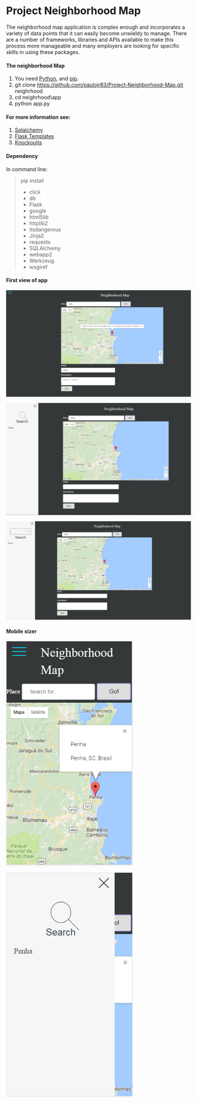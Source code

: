 # Project Neighborhood Map
 The neighborhood map application is complex enough and incorporates a variety of data points that it can easily become unwieldy to manage. There are a number of frameworks, libraries and APIs available to make this process more manageable and many employers are looking for specific skills in using these packages.

#### The neighborhood Map
1. You need [Python](https://www.python.org/downloads/), and [pip](https://pip.pypa.io/en/stable/installing/).
2. git clone https://github.com/paulojr83/Project-Neighborhood-Map.git neighrhood
3. cd neighrhood\app
4. python app.py

#### For more information see:
1. [Sqlalchemy](http://docs.sqlalchemy.org/en/latest/core/schema.html)
2. [Flask Templates](http://flask.pocoo.org/)   
3. [Knockoutjs](http://knockoutjs.com/documentation/introduction.html)

#### Dependency
In command line: 
> pip install 
> * click
> * db
> * Flask
> * google
> * html5lib
> * httplib2
> * itsdangerous
> * Jinja2
> * requests
> * SQLAlchemy
> * webapp2
> * Werkzeug
> * wsgiref


#### First view of app
![alt text](https://raw.githubusercontent.com/paulojr83/Project-Neighborhood-Map/master/app/static/images/1.PNG "")

![alt text](https://raw.githubusercontent.com/paulojr83/Project-Neighborhood-Map/master/app/static/images/2.PNG "")

![alt text](https://raw.githubusercontent.com/paulojr83/Project-Neighborhood-Map/master/app/static/images/3.PNG "")
#### Mobile sizer
![alt text](https://raw.githubusercontent.com/paulojr83/Project-Neighborhood-Map/master/app/static/images/4.PNG "")

![alt text](https://raw.githubusercontent.com/paulojr83/Project-Neighborhood-Map/master/app/static/images/5.PNG "")

